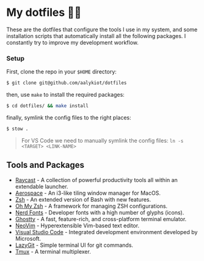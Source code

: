 # My dotfiles 👨‍💻

These are the dotfiles that configure the tools I use in my system, and some installation scripts that automatically install all the following packages. I constantly try to improve my development workflow.

### Setup

First, clone the repo in your `$HOME` directory:

```sh
$ git clone git@github.com/aalykiot/dotfiles
```

then, use `make` to install the required packages:

```sh
$ cd dotfiles/ && make install
```

finally, symlink the config files to the right places:

```sh
$ stow .
```

> For VS Code we need to manually symlink the config files: `ln -s <TARGET> <LINK-NAME>`

## Tools and Packages

- [Raycast](https://raycast.com) - A collection of powerful productivity tools all within an extendable launcher.
- [Aerospace](https://nikitabobko.github.io/AeroSpace/guide) - An i3-like tiling window manager for MacOS.
- [Zsh](https://www.zsh.org/) - An extended version of Bash with new features.
- [Oh My Zsh](https://ohmyz.sh/) - A framework for managing ZSH configurations.
- [Nerd Fonts](https://www.nerdfonts.com/) - Developer fonts with a high number of glyphs (icons).
- [Ghostty](https://ghostty.org/) - A fast, feature-rich, and cross-platform terminal emulator.
- [NeoVim](https://neovim.io/) - Hyperextensible Vim-based text editor.
- [Visual Studio Code](https://code.visualstudio.com/) - Integrated development environment developed by Microsoft.
- [LazyGit](https://github.com/jesseduffield/lazygit) - Simple terminal UI for git commands.
- [Tmux](https://github.com/tmux/tmux/wiki) - A terminal multiplexer.
